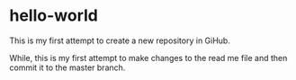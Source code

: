 # hello-world
This is my first attempt to create a new repository in GiHub.

While, this is my first attempt to make changes to the read me file and then commit it to the master branch.
